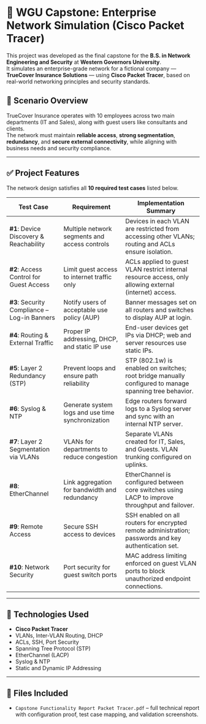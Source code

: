 # 🧠 WGU Capstone: Enterprise Network Simulation (Cisco Packet Tracer)

This project was developed as the final capstone for the **B.S. in Network Engineering and Security** at **Western Governors University**.  
It simulates an enterprise-grade network for a fictional company — **TrueCover Insurance Solutions** — using **Cisco Packet Tracer**, based on real-world networking principles and security standards.

## 🏢 Scenario Overview

TrueCover Insurance operates with 10 employees across two main departments (IT and Sales), along with guest users like consultants and clients.  
The network must maintain **reliable access**, **strong segmentation**, **redundancy**, and **secure external connectivity**, while aligning with business needs and security compliance.

---

## ✅ Project Features

The network design satisfies all **10 required test cases** listed below.

| Test Case | Requirement | Implementation Summary |
|-----------|-------------|-------------------------|
| **#1**: Device Discovery & Reachability | Multiple network segments and access controls | Devices in each VLAN are restricted from accessing other VLANs; routing and ACLs ensure isolation. |
| **#2**: Access Control for Guest Access | Limit guest access to internet traffic only | ACLs applied to guest VLAN restrict internal resource access, only allowing external (internet) access. |
| **#3**: Security Compliance – Log-in Banners | Notify users of acceptable use policy (AUP) | Banner messages set on all routers and switches to display AUP at login. |
| **#4**: Routing & External Traffic | Proper IP addressing, DHCP, and static IP use | End-user devices get IPs via DHCP; web and server resources use static IPs. |
| **#5**: Layer 2 Redundancy (STP) | Prevent loops and ensure path reliability | STP (802.1w) is enabled on switches; root bridge manually configured to manage spanning tree behavior. |
| **#6**: Syslog & NTP | Generate system logs and use time synchronization | Edge routers forward logs to a Syslog server and sync with an internal NTP server. |
| **#7**: Layer 2 Segmentation via VLANs | VLANs for departments to reduce congestion | Separate VLANs created for IT, Sales, and Guests. VLAN trunking configured on uplinks. |
| **#8**: EtherChannel | Link aggregation for bandwidth and redundancy | EtherChannel is configured between core switches using LACP to improve throughput and failover. |
| **#9**: Remote Access | Secure SSH access to devices | SSH enabled on all routers for encrypted remote administration; passwords and key authentication set. |
| **#10**: Network Security | Port security for guest switch ports | MAC address limiting enforced on guest VLAN ports to block unauthorized endpoint connections. |

---

## 🧰 Technologies Used

- **Cisco Packet Tracer**
- VLANs, Inter-VLAN Routing, DHCP
- ACLs, SSH, Port Security
- Spanning Tree Protocol (STP)
- EtherChannel (LACP)
- Syslog & NTP
- Static and Dynamic IP Addressing

---

## 📄 Files Included

- `Capstone Functionality Report Packet Tracer.pdf` – full technical report with configuration proof, test case mapping, and validation screenshots.

